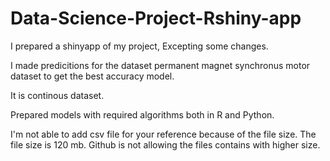 # Data-Science-Project-Rshiny-app
I prepared a shinyapp of my project, Excepting some changes.

I made predicitions for the dataset permanent magnet synchronus motor dataset to get the best accuracy model.

It is continous dataset.

Prepared models with required algorithms both in R and Python.

I'm not able to add csv file for your reference because of the file size. The file size is 120 mb. Github is not allowing the files contains with higher size.
